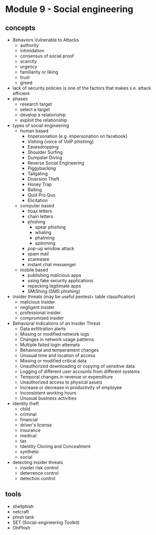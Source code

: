 # Module 9 - Social engineering

## concepts
- Behaviors Vulnerable to Attacks 
    - authority
    - intimidation
    - consensus of social proof
    - scarcity
    - urgency
    - familiarity or liking
    - trust
    - greed
- lack of security policies is one of the factors that makes s.e. attack efficient
- phases
    - research target
    - select a target
    - develop a relationship
    - exploit the relationship
- types of social engineering
    - human based 
        - Impersonation (e.g. impersonation on facebook)
        - Vishing (voice of VoIP phishing)
        - Eavesdropping 
        - Shoulder Surfing 
        - Dumpster Diving 
        - Reverse Social Engineering 
        - Piggybacking
        - Tailgating 
        - Diversion Theft 
        - Honey Trap 
        - Baiting 
        - Quid Pro Quo 
        - Elicitation
    - computer based 
        - hoax letters
        - chain letters
        - phishing
            - spear phishing
            - whaling
            - phatming
            - spimming
        - pop-up window attack
        - spam mail
        - scareware
        - instant chat messenger
    - mobile based
        - publishing malicious apps
        - using fake security applications
        - repacking legitimate apps
        - SMiShing (SMS phishing)
- insider threats (may be useful pentest+ table classification)
    - malicious insider
    - negligent insider
    - professional insider
    - compromised insider
- Behavioral Indications of an Insider Threat 
    - Data exfiltration alerts
    - Missing or modified network logs
    - Changes in network usage patterns
    - Multiple failed login attempts
    - Behavioral and temperament changes 
    - Unusual time and location of access
    - Missing or modified critical data
    - Unauthorized downloading or copying of sensitive data
    - Logging of different user accounts from different systems
    - Temporal changes in revenue or expenditure
    - Unauthorized access to physical assets
    - Increase or decrease in productivity of employee 
    - Inconsistent working hours
    - Unusual business activities 
- identity theft
    - child 
    - criminal 
    - financial 
    - driver's license
    - insurance
    - medical
    - tax
    - Identity Cloning and Concealment
    - synthetic
    - social
- detecting insider threats
    - insider risk control
    - deterrence control
    - detection control
## tools
- shellphish
- netcraft
- phish tank
- SET (Social-engineering Toolkit)
- OhPhish